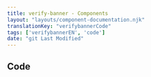 ```yaml
---
title: verify-banner - Components
layout: "layouts/component-documentation.njk"
translationKey: "verifybannerCode"
tags: ['verifybannerEN', 'code']
date: "git Last Modified"
---
```


## Code